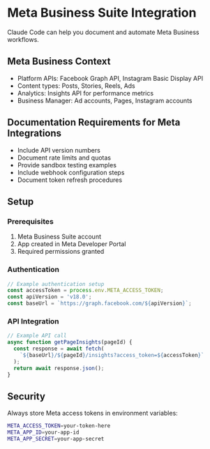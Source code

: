 # Meta Business Suite Integration

Claude Code can help you document and automate Meta Business workflows.

## Meta Business Context

- Platform APIs: Facebook Graph API, Instagram Basic Display API
- Content types: Posts, Stories, Reels, Ads
- Analytics: Insights API for performance metrics
- Business Manager: Ad accounts, Pages, Instagram accounts

## Documentation Requirements for Meta Integrations

- Include API version numbers
- Document rate limits and quotas
- Provide sandbox testing examples
- Include webhook configuration steps
- Document token refresh procedures

## Setup

### Prerequisites

1. Meta Business Suite account
2. App created in Meta Developer Portal
3. Required permissions granted

### Authentication

```javascript
// Example authentication setup
const accessToken = process.env.META_ACCESS_TOKEN;
const apiVersion = 'v18.0';
const baseUrl = `https://graph.facebook.com/${apiVersion}`;
```

### API Integration

```javascript
// Example API call
async function getPageInsights(pageId) {
  const response = await fetch(
    `${baseUrl}/${pageId}/insights?access_token=${accessToken}`
  );
  return await response.json();
}
```

## Security

Always store Meta access tokens in environment variables:

```bash
META_ACCESS_TOKEN=your-token-here
META_APP_ID=your-app-id
META_APP_SECRET=your-app-secret
```
